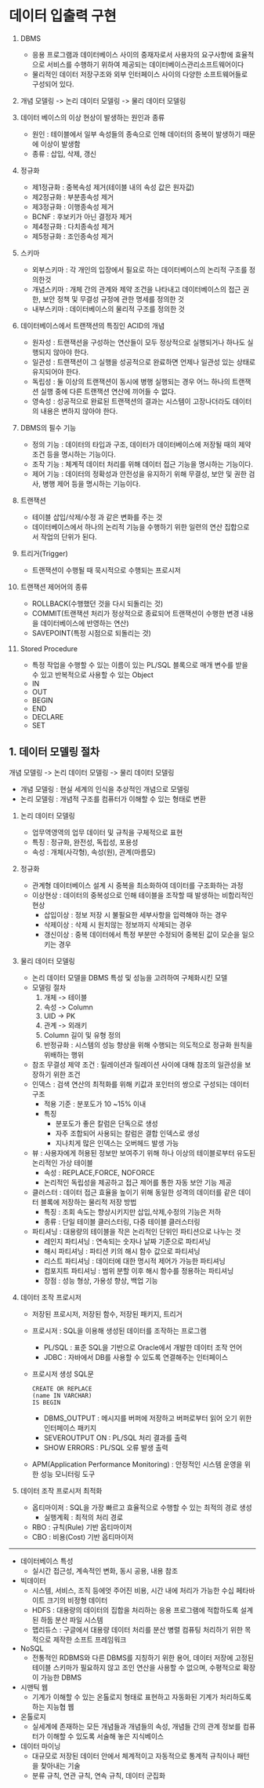 # 데이터 입출력 구현

1. DBMS
   * 응용 프로그램과 데이터베이스 사이의 중재자로서 사용자의 요구사항에 효율적으로 서비스를 수행하기 위하여 제공되는 데이터베이스관리소프트웨어이다
   * 물리적인 데이터 저장구조와 외부 인터페이스 사이의 다양한 소프트웨어들로 구성되어 있다.

2. 개념 모델링 -> 논리 데이터 모델링 -> 물리  데이터 모델링
3. 데이터 베이스의 이상 현상이 발생하는 원인과 종류
   * 원인 :  테이블에서 일부 속성들의 종속으로 인해 데이터의 중복이 발생하기 때문에 이상이 발생함
   * 종류 : 삽입, 삭제, 갱신
4. 정규화
   * 제1정규화 : 중복속성 제거(테이블 내의 속성 값은 원자값)
   * 제2정규화 : 부분종속성 제거
   * 제3정규화 : 이행종속성 제거
   * BCNF : 후보키가 아닌 결정자 제거
   * 제4정규화 : 다치종속성 제거
   * 제5정규화 : 조인종속성 제거

5. 스키마 
   * 외부스키마 : 각 개인의 입장에서 필요로 하는 데이터베이스의 논리적 구조를 정의한것
   * 개념스키마 : 개체 간의 관계와 제약 조건을 나타내고 데이터베이스의 접근 권한, 보안 정책 및 무결성 규정에 관한 명세를 정의한 것
   * 내부스키마 : 데이터베이스의 물리적 구조를 정의한 것
6. 데이터베이스에서 트랜잭션의 특징인 ACID의 개념
   * 원자성 : 트랜잭션을 구성하는 연산들이 모두 정상적으로 실행되거나 하나도 실행되지 않아야 한다.
   * 일관성 : 트랜잭션이 그 실행을 성공적으로 완료하면 언제나 일관성 있는 상태로 유지되어야 한다.
   * 독립성 : 둘 이상의 트랜잭션이 동시에 병행 실행되는 경우 어느 하나의 트랜잭션 실행 중에 다른 트랜잭션 연산에 끼어들 수 없다.
   * 영속성 : 성공적으로 완료된 트랜잭션의 결과는 시스템이 고장나더라도 데이터의 내용은 변하지 않아야 한다.
7. DBMS의 필수 기능
   * 정의 기능 : 데이터의 타입과 구조, 데이터가 데이터베이스에 저장될 때의 제약 조건 등을 명시하는 기능이다.
   * 조작 기능 : 체계적 데이터 처리를 위해 데이터 접근 기능을 명시하는 기능이다.
   * 제어 기능 : 데이터의 정확성과 안전성을 유지하기 위해 무결성, 보안 및 권한 검사, 병행 제어 등을 명시하는 기능이다.
8. 트랜잭션
   * 테이블 삽입/삭제/수정 과 같은 변화를 주는 것
   * 데이터베이스에서 하나의 논리적 기능을 수행하기 위한 일련의 연산 집합으로서 작업의 단위가 된다.
9. 트리거(Trigger)
   * 트랜잭션이 수행될 때 묵시적으로 수행되는 프로시저
10. 트랜잭션 제어어의 종류
    * ROLLBACK(수행했던 것을 다시 되돌리는 것)
    * COMMIT(트랜잭션 처리가 정상적으로 종료되어 트랜잭션이 수행한 변경 내용을 데이터베이스에 반영하는 연산)
    * SAVEPOINT(특정 시점으로 되돌리는 것)
11. Stored Procedure
    * 특정 작업을 수행할 수 있는 이름이 있는 PL/SQL 블록으로 매개 변수를 받을 수 있고 반복적으로 사용할 수 있는 Object
    * IN
    * OUT
    * BEGIN
    * END
    * DECLARE
    * SET

## 1. 데이터 모델링 절차

개념 모델링 -> 논리 데이터 모델링 -> 물리  데이터 모델링

* 개념 모델링 : 현실 세계의 인식을 추상적인 개념으로 모델링
* 논리 모델링 : 개념적 구조를 컴퓨터가 이해할 수 있는 형태로 변환



1) 논리 데이터 모델링

   * 업무역영역의 업무 데이터 및 규칙을 구체적으로 표현
   * 특징 : 정규화, 완전성, 독립성, 포용성
   * 속성 : 개체(사각형), 속성(원), 관계(마름모)

2) 정규화

   * 관계형 데이터베이스 설계 시 중복을 최소화하여 데이터를 구조화하는 과정
   * 이상현상 : 데이터의 중복성으로 인해 테이블을 조작할 때 발생하는 비합리적인 현상
     * 삽입이상 : 정보 저장 시 불필요한 세부사항을 입력해야 하는 경우
     * 삭제이상 : 삭제 시 원치않는 정보까지 삭제되는 경우
     * 갱신이상 : 중복 데이터에서 특정 부분만 수정되어 중복된 값이 모순을 일으키는 경우

3) 물리 데이터 모델링

   * 논리 데이터 모델을 DBMS 특성 및 성능을 고려하여 구체화시킨 모델
   * 모델링 절차
     1. 개체 -> 테이블
     2. 속성 -> Column
     3. UID ->  PK
     4. 관계 -> 외래키
     5. Column 길이 및 유형 정의
     6. 반정규화 : 시스템의 성능 향상을 위해 수행되는 의도적으로 정규화 원칙을 위배하는 행위
   * 참조 무결성 제약 조건 : 릴레이션과 릴레이션 사이에 대해 참조의 일관성을 보장하기 위한 조건
   * 인덱스 : 검색 연산의 최적화를 위해 키값과 포인터의 쌍으로 구성되는 데이터 구조 
     * 적용 기준 : 분포도가 10 ~15% 이내
     * 특징 
       * 분포도가 좋은 칼럼은 단독으로 생성
       * 자주 조합되어 사용되는 칼럼은 결합 인덱스로 생성
       * 지나치게 많은 인덱스는 오버헤드 발생 가능
   * 뷰 : 사용자에게 허용된 정보만 보여주기 위해 하나 이상의 테이블로부터 유도된 논리적인 가상 테이블
     * 속성 : REPLACE,FORCE, NOFORCE
     * 논리적인 독립성을 제공하고 접근 제어를 통한 자동 보안 기능 제공
   * 클러스터 : 데이터 접근 효율을 높이기 위해 동일한 성격의 데이터를 같은 데이터 블록에 저장하는 물리적 저장 방법
     * 특징 : 조회 속도는 향상시키지만 삽입,삭제,수정의 기능은 저하
     * 종류 : 단일 테이블 클러스터링, 다중 테이블 클러스터링
   * 파티셔닝 : 대용량의 테이블을 작은 논리적인 단위인 파티션으로 나누는 것
     * 레인지 파티셔닝 : 연속되는 숫자나 날짜 기준으로 파티셔닝
     * 해시 파티셔닝 : 파티션 키의 해시 함수 값으로 파티셔닝
     * 리스트 파티셔닝 : 데이터에 대한 명시적 제어가 가능한 파티셔닝
     * 컴포지트 파티셔닝 : 범위 분할 이후 해시 함수를 정용하는  파티셔닝
     * 장점 : 성능 형상, 가용성 향상, 백업 기능

4) 데이터 조작 프로시저

   * 저장된 프로시저, 저장된 함수, 저장된 패키지, 트리거

   * 프로시저 : SQL을 이용해 생성된 데이터를 조작하는 프로그램

     * PL/SQL : 표준 SQL을 기반으로 Oracle에서 개발한 데이터 조작 언어
     * JDBC : 자바에서 DB를 사용할 수 있도록 연결해주는 인터페이스

   * 프로시저 생성 SQL문

     ```plsql
     CREATE OR REPLACE
     (name IN VARCHAR)
     IS BEGIN
     ```

     - DBMS_OUTPUT : 메시지를 버퍼에 저장하고 버퍼로부터 읽어 오기 위한 인터페이스 패키지
     - SEVEROUTPUT ON : PL/SQL 처리 결과를 출력
     - SHOW ERRORS : PL/SQL 오류 발생 출력

   * APM(Application Performance Monitoring) : 안정적인 시스템 운영을 위한 성능 모니터링 도구

5) 데이터 조작 프로시저 최적화

   * 옵티마이저 : SQL을 가장 빠르고 효율적으로 수행할 수 있는 최적의 경로 생성
     * 실행계획 : 최적의 처리 경로
   * RBO : 규칙(Rule) 기반 옵티마이저
   * CBO : 비용(Cost) 기반 옵티마이저





-----------------------------------------------------------------------------------------------------

* 데이터베이스 특성 
  * 실시간 접근성, 계속적인 변화, 동시 공용, 내용 참조
* 빅데이터 
  * 시스템, 서비스, 조직 등에엇 주어진 비용, 시간 내에 처리가 가능한 수십 페타바이트 크기의 비정형 데이터
  * HDFS : 대용량의 데이터의 집합을 처리하는 응용 프로그램에 적합하도록 설계된 하둡 분산 파일 시스템
  * 맵리듀스 : 구글에서 대용량 데이터 처리를 분산 병렬 컴퓨팅 처리하기 위한 목적으로 제작한 소프트 프레임워크
* NoSQL
  * 전통적인 RDBMS와 다른 DBMS를 지칭하기 위한 용어, 데이터 저장에 고정된 테이블 스키마가 필요하지 않고 조인 연산을 사용할 수 없으며, 수평적으로 확장이 가능한 DBMS
* 시맨틱 웹
  * 기계가 이해할 수 있는 온톨로지 형태로 표현하고 자동화된 기계가 처리하도록 하는 지능협 웹
* 온톨로지
  * 실세계에 존재하는 모든 개념들과 개념들의 속성, 개념들 간의 관계 정보를 컴퓨터가 이해할 수 있도록 서술해 놓은 지식베이스
* 데이터 마이닝
  * 대규모로 저장된 데이터 안에서 체계적이고 자동적으로 통계적 규칙이나 패턴을 찾아내는 기술
  * 분류 규칙, 연관 규칙, 연속 규칙, 데이터 군집화
